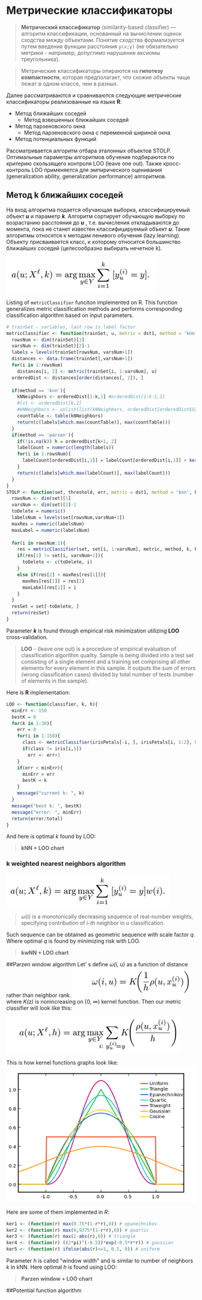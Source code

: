 # Метрические классификаторы

> **Метрический классификатор** (similarity-based classifier) — алгоритм классификации, основанный на вычислении оценок сходства между
> объектами. Понятие сходства формализуется путем введения функции
> расстояния `ρ(x;y)` (не обязательно метрики - например, допустимо
> нарушение аксиомы треугольника). 


> Метрические классификаторы опираются на **гипотезу компактности**, которая
> предполагает, что схожие объекты чаще лежат в одном классе, чем в
> разных.

Далее рассматриваются и сравниваются следующие метрические классификаторы реализованные на языке **R**:

 - Метод ближайших соседей
	 - Метод взвешенных ближайших соседей
 - Метод парзеновского окна
	 - Метод парзеновского окна с переменной шириной окна
 - Метод потенциальных функций

Рассматривается алгоритм отбара эталонных объектов STOLP.
Оптимальные параметры алгоритмов обучения подбираются по критерию скользящего контроля LOO (leave one out). Также кросс-контроль LOO применяется для эмпирического оценивания (generalization ability, generalization performance) алгоритмов.

## Метод k ближайших соседей
На вход алгоритма подается обучающая выборка, классифицируемый объект ***u*** и параметр ***k***. Алгоритм сортирует обучающую выборку по возрастанию расстояния до ***u*** , т.е. вычисления откладываются до момента, пока не станет известен классифицируемый объект ***u***. Такие алгоритмы относятся к методам ленивого обучения (lazy learning). Объекту присваивается класс, к которому относится большинство ближайших соседей (целесообразно выбирать нечетное k).

![kNN](https://github.com/toxazol/machineLearning/blob/master/img/Screenshot%20from%202017-12-16%2012-21-22.png?raw=true)

Listing of `metricClassifier` funciton implemented on R. This function generalizes metric classification methods and performs corresponding classification algorithm based on input parameters.

```R
# trainSet - variables, last row is label factor
metricClassifier <- function(trainSet, u, metric = dst1, method = 'knn', k, h, ker = ker1){
  rowsNum <- dim(trainSet)[1]
  varsNum <- dim(trainSet)[2]-1
  labels = levels(trainSet[rowsNum, varsNum+1])
  distances <- data.frame(trainSet[,varsNum+1])
  for(i in 1:rowsNum)
    distances[i, 2] <- metric(trainSet[i, 1:varsNum], u)
  orderedDist <- distances[order(distances[, 2]), ]
  
  if(method == 'knn'){
    kNNeighbors <- orderedDist[1:k,1] #orderedDist[1:k-1,1]
    #lst <- orderedDist[k,2]
    #kNNeighbors <- unlist(list(kNNeighbors, orderedDist[orderedDist$V2==lst,1])) # count neighbours \w same dst as lst
    countTable <- table(kNNeighbors)
    return(c(labels[which.max(countTable)], max(countTable)))
  }
  if(method == 'parzen'){
    if(!is.na(k)) h = orderedDist[k+1, 2]
    labelCount = numeric(length(labels))
    for(i in 1:rowsNum){
      labelCount[orderedDist[i,1]] = labelCount[orderedDist[i,1]] + ker(orderedDist[i, 2]/h)
    }
    return(c(labels[which.max(labelCount)], max(labelCount)))
  }
}
STOLP <- function(set, threshold, err, metric = dst1, method = 'knn', k, h = 1, ker = ker1){
  rowsNum <- dim(set)[1]
  varsNum <- dim(set)[2]-1
  toDelete = numeric()
  labelsNum = levels(set[rowsNum,varsNum+1])
  maxRes = numeric(labelsNum)
  maxLabel = numeric(labelsNum)
  
  for(i in rowsNum:1){
    res = metricClassifier(set, set[i, 1:varsNum], metric, method, k, h, ker)
    if(res[1] != set[i, varsNum+1]){
      toDelete <- c(toDelete, i)
    }
    else if(res[2] > maxRes[res[1]]){
      maxRes[res[1]] = res[2]
      maxLabel[res[1]] = i
    }
  }
  resSet = set[-toDelete, ]
  return(resSet)
}
```
Parameter ***k*** is found through empirical risk minimization utilizing **LOO** cross-validation. 
> **LOO** - (leave one out) is a procedure of empirical evaluation of classification algorithm quality. Sample is being divided into a test set consisting of a single element and a training set comprising all other elements for every element in this sample. It outputs the sum of errors (wrong classification cases) divided by total number of tests (number of elements in the sample).

Here is **R** implementation:
```R
LOO <- function(classifier, k, h){
  minErr <- 150
  bestK = 0
  for(k in 1:30){
    err = 0
    for(i in 1:150){
      class <- metricClassifier(irisPetals[-i, ], irisPetals[i, 1:2], k=k)[1]
      if(class != iris[i,5])
        err <- err+1
    }
    if(err < minErr){
      minErr = err
      bestK = k
    }
    message("current k: ", k)
  }
  message("best k: ", bestK)
  message("error: ", minErr)
  return(error/total)
}
```
And here is optimal *k* found by LOO:
> **kNN + LOO chart**
> 
### k weighted nearest neighbors algorithm
![kwNN](https://github.com/toxazol/machineLearning/blob/master/img/Screenshot%20from%202017-12-16%2012-56-36.png?raw=true)

> *ω(i)* is a monotonically decreasing sequence of real-number weights, specifying contribution of *i-th* neighbor in *u* classification.

Such sequence can be obtained as geometric sequence with scale factor *q*. Where optimal *q* is found by minimizing risk with LOO.

> **kwNN + LOO chart**

##Parzen window algorithm
Let' s define *ω(i, u)* as a function of distance rather than neighbor rank.
![parzenw](https://github.com/toxazol/machineLearning/blob/master/img/Screenshot%20from%202017-12-16%2013-27-53.png?raw=true) 
where *K(z)* is  nonincreasing on [0, ∞)  kernel function. Then our metric classifier will look like this:

![parzen](https://github.com/toxazol/machineLearning/blob/master/img/Screenshot%20from%202017-12-16%2013-31-51.png?raw=true)

This is how kernel functions graphs look like:
![kernels](https://github.com/toxazol/machineLearning/blob/master/img/main-qimg-ece54bb2db23a4f823e3fdb6058761e8.png?raw=true)

Here are some of them implemented in *R*:
```R
ker1 <- (function(r) max(0.75*(1-r*r),0)) # epanechnikov
ker2 <- (function(r) max(0,9375*(1-r*r),0)) # quartic
ker3 <- (function(r) max(1-abs(r),0)) # triangle
ker4 <- (function(r) ((2*pi)^(-0.5))*exp(-0.5*r*r)) # gaussian
ker5 <- (function(r) ifelse(abs(r)<=1, 0.5, 0)) # uniform
```

Parameter *h* is called "window width" and is similar to number of neighbors *k* in kNN.
Here optimal *h* is found using LOO:

> **Parzen window + LOO chart**

##Potential function algorithm
